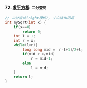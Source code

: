 #### 72. [求平方根](https://leetcode.cn/problems/jJ0w9p/): `二分查找`

```CPP
// 二分查找(right模板), 小心溢出问题
int mySqrt(int x) {
    if(x==0)
        return 0;
    int l = 1;
    int r = x;
    while(l<r){
        long long mid = (r-l+1)/2+l;
        if(mid > x/mid)
            r = mid-1;
        else
            l = mid;
    }
    return l;
}
```